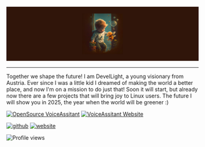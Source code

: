 
![I am GitHub Readme Generator's creator](https://github.com/DevelLight/DevelLight/blob/main/Background.png)
* * * * * * * * * * * * * * * * * * * ** * * * * * * * * * * * * * * * * * * * * * * * * * * * * * * * * * * * * * * * * * * * * * * * * * * * * * * * * * * * * * * * * * * * * *

Together we shape the future! I am DevelLight, a young visionary from Austria. Ever since I was a little kid I dreamed of making the world a better place, and now I'm on a mission to do just that! Soon it will start, but already now there are a few projects that will bring joy to Linux users. The future I will show you in 2025, the year when the world will be greener :)

[![OpenSource VoiceAssitant](https://github-readme-stats.vercel.app/api/pin/?username=theredstonedev-de&repo=voiceassitant&border_color=7F3FBF&bg_color=0D1117&title_color=C9D1D9&text_color=8B949E&icon_color=7F3FBF)](https://github.com/theredstonedev-de/voiceassistant/)
[![VoiceAssitant Website](https://github-readme-stats.vercel.app/api/pin/?username=devellight&repo=opensource-voiceassistent-website&border_color=7F3FBF&bg_color=0D1117&title_color=C9D1D9&text_color=8B949E&icon_color=7F3FBF)](https://devellight.github.io/OpenSource-VoiceAssistent-Website/)


[<img src='https://cdn.jsdelivr.net/npm/simple-icons@3.0.1/icons/github.svg' alt='github' height='40'>](https://github.com/DevelLight)  [<img src='https://cdn.jsdelivr.net/npm/simple-icons@3.0.1/icons/icloud.svg' alt='website' height='40'>](https://devellight.github.io/OpenSource-VoiceAssistent-Website/)  

![Profile views](https://gpvc.arturio.dev/DevelLight)  
